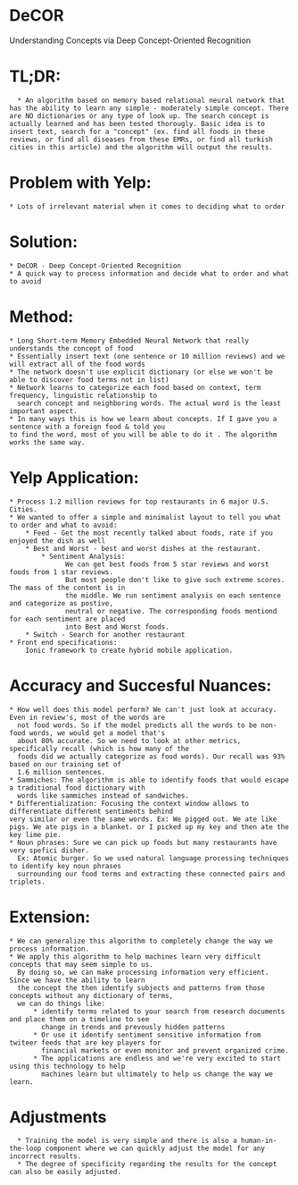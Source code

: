 # DeCOR
Understanding Concepts via Deep Concept-Oriented Recognition

# TL;DR: 

      * An algorithm based on memory based relational neural network that has the ability to learn any simple - moderately simple concept. There are NO dictionaries or any type of look up. The search concept is actually learned and has been tested thorougly. Basic idea is to insert text, search for a "concept" (ex. find all foods in these reviews, or find all diseases from these EMRs, or find all turkish cities in this article) and the algorithm will output the results. 

# Problem with Yelp:

    * Lots of irrelevant material when it comes to deciding what to order
    
# Solution:

    * DeCOR - Deep Concept-Oriented Recognition
    * A quick way to process information and decide what to order and what to avoid

# Method:

    * Long Short-term Memory Embedded Neural Network that really understands the concept of food
    * Essentially insert text (one sentence or 10 million reviews) and we will extract all of the food words
    * The network doesn't use explicit dictionary (or else we won't be able to discover food terms not in list)
    * Network learns to categorize each food based on context, term frequency, linguistic relationship to 
      search concept and neighboring words. The actual word is the least important aspect.
    * In many ways this is how we learn about concepts. If I gave you a sentence with a foreign food & told you 
    to find the word, most of you will be able to do it . The algorithm works the same way. 

# Yelp Application:

    * Process 1.2 million reviews for top restaurants in 6 major U.S. Cities. 
    * We wanted to offer a simple and minimalist layout to tell you what to order and what to avoid:
        * Feed - Get the most recently talked about foods, rate if you enjoyed the dish as well
        * Best and Worst - best and worst dishes at the restaurant. 
            * Sentiment Analysis: 
                  We can get best foods from 5 star reviews and worst foods from 1 star reviews.
                  But most people don't like to give such extreme scores. The mass of the content is in 
                  the middle. We run sentiment analysis on each sentence and categorize as postive, 
                  neutral or negative. The corresponding foods mentiond for each sentiment are placed 
                  into Best and Worst foods. 
        * Switch - Search for another restaurant
    * Front end specifications:
        Ionic framework to create hybrid mobile application.

# Accuracy and Succesful Nuances:

    * How well does this model perform? We can't just look at accuracy. Even in review's, most of the words are 
      not food words. So if the model predicts all the words to be non-food words, we would get a model that's 
      about 80% accurate. So we need to look at other metrics, specifically recall (which is how many of the 
      foods did we actually categorize as food words). Our recall was 93% based on our training set of 
      1.6 million sentences. 
    * Sammiches: The algorithm is able to identify foods that would escape a traditional food dictionary with 
      words like sammiches instead of sandwiches.
    * Differentialization: Focusing the context window allows to differentiate different sentiments behind 
    very similar or even the same words. Ex: We pigged out. We ate like pigs. We ate pigs in a blanket. or I picked up my key and then ate the key lime pie. 
    * Noun phrases: Sure we can pick up foods but many restaurants have very spefici disher.
      Ex: Atomic burger. So we used natural language processing techniques to identify key noun phrases
      surrounding our food terms and extracting these connected pairs and triplets. 


# Extension:

    * We can generalize this algorithm to completely change the way we process information. 
    * We apply this algorithm to help machines learn very difficult concepts that may seem simple to us.
      By doing so, we can make processing information very efficient. Since we have the ability to learn
      the concept the then identify subjects and patterns from those concepts without any dictionary of terms,
      we can do things like:
          * identify terms related to your search from research documents and place them on a timeline to see 
            change in trends and prevously hidden patterns
          * Or use it identify sentiment sensitive information from twiteer feeds that are key players for
            financial markets or even monitor and prevent organized crime. 
          * The applications are endless and we're very excited to start using this technology to help
            machines learn but ultimately to help us change the way we learn. 

# Adjustments

      * Training the model is very simple and there is also a human-in-the-loop component where we can quickly adjust the model for any incorrect results. 
      * The degree of specificity regarding the results for the concept can also be easily adjusted.
